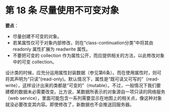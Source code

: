 # 第 18 条 尽量使用不可变对象

**要点**：

* 尽量创建不可变的对象。
* 若某属性仅可于对象内部修改，则在“class-continuation分类”中将其由 readonly 属性扩展为 readwrite 属性。
* 不要把可变的 collection 作为属性公开，而应提供相关的方法，以此修改对象中的可变 collection。

设计类的时候，应充分运用属性封装数据（参见第6条）。而在使用属性时，则可将其声明为“只读”(read-only)。默认情况下，属性是“既可读又可写的”（read-write），这样设计出来的类都是“可变的”（mutable）。不过，一般情况下我们要建模的数据未必需要改变。比方说，某数据所表示的对象源自一项只读的网络服务（web service），里面可能包含一系列需要显示在地图上的相关点，像这种对象就没必要改变其内容。即使修改了，新数据也不会推送回服务器。
